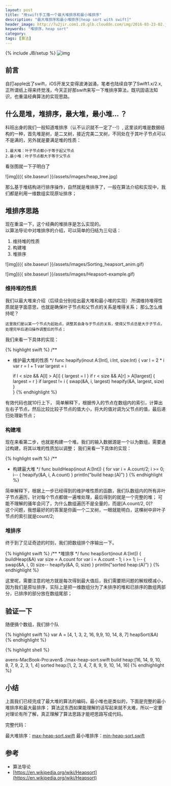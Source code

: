 ```yaml
---
layout: post
title: "用swift手工撸一个最大堆排序和最小堆排序"
description: "最大堆排序和最小堆排序[heap sort with swift]"
header_image: http://7u2jir.com1.z0.glb.clouddn.com/img/2016-03-23-02.jpg
keywords: "堆排序，heap sort"
category: 
tags: [算法]
---
```

{% include JB/setup %}
![img](http://7u2jir.com1.z0.glb.clouddn.com/img/2016-03-23-02.jpg)

## 前言
自打apple出了swift，iOS开发又变得波涛汹涌，笔者也陆续自学了Swift1.x/2.x, 正所谓纸上得来终觉浅，今天正好那swift来写一下堆排序算法，既巩固语法知识，也重温经典算法的实现思路。

## 什么是堆，堆排序，最大堆，最小堆... ？

科班出身的我们一般知道堆排序（认不认识就不一定了--!）, 这里谈的堆是数据结构的一种，首先堆是树，是二叉树，接近完美二叉树，不同处在于其叶子节点可以不是满的，另外就是要满足堆的性质：

	1.最大堆：叶子节点都小于等于起父节点
	2.最小堆：叶子节点都大于等于父节点

看张图就一下子明白了

![img]({{ site.baseurl }}/assets/images/heap_tree.jpg)

那么基于堆结构进行排序操作，自然就是堆排序了，一般在算法介绍和实现中，我们都是利用一维数组实现原址排序；

## 堆排序思路
现在重温一下，这个经典的堆排序是怎么实现的。  
以算法导论中对堆排序的介绍，可以简单的归结为三句话：

1. 维持堆的性质
2. 构建堆
3. 堆排序

![img]({{ site.baseurl }}/assets/images/Sorting_heapsort_anim.gif)

![img]({{ site.baseurl }}/assets/images/Heapsort-example.gif)

### 维持堆的性质
我们以最大堆来介绍（后续会分别给出最大堆和最小堆的实现）.所谓维持堆得性质就是字面意思，也就是确保叶子节点和父节点的关系是堆得关系；
那么怎么维持呢？  

	这里我们是以某一个节点为起始点，调整其自身与子节点的关系，使得父节点总是大于子节点，处理完毕后递归操作调整后的节点；

我们来看一下具体的实现：

{% highlight swift %}
/**
* 维护最大堆的性质
*/
func heapify(inout A:[Int], i:Int, size:Int) {
	var l = 2 * i
	var r = l + 1
    var largest = i

	if l < size && A[l] > A[i] {
		largest = l
	}
    if r < size && A[r] > A[largest] {
        largest = r
    }
    if largest != i {
        swap(&A, i, largest)
        heapify(&A, largest, size)
    }   
}
{% endhighlight %}

有效代码也就10行上下， 简单解释下，根据传入的节点在数组内的索引，计算出左右子节点，然后比较比较子节点的值大小，将大的值对调为父节点的值，最后递归处理新节点；

### 构建堆
现在来看第二步，也就是构建一个堆。我们的输入数据源是一个以为数组，需要通过构建，将其以堆的性质加以调整；
我们来看一下具体的实现：

{% highlight swift %}
/**
* 构建最大堆
*/
func buildHeap(inout A:[Int]) {
    for var i = A.count/2; i >= 0; i-- {
        heapify(&A, i, A.count)
    }
    println("build heap:\(A)")
}
{% endhighlight %}

简单解释下，根据上一步已经得到的维护堆性质的函数，我们队数组内的所有非叶子节点遍历，针对每个节点都做一遍堆处理，最后得到的就是一个完整的堆；
可能不理解的骚年会问了，为什么数组遍历不是全量的，而是[A.count/2, 0]?  
这个问题，我想最好的的答案是你画一个二叉树，一眼就能明白，这棵树中非叶子节点的索引就是count/2;

### 堆排序
终于到了见证奇迹的时刻，我们把数组排个序输出一下。  

{% highlight swift %}
/**
*堆排序
*/
func heapSort(inout A:[Int]) {
    buildHeap(&A)
    var size = A.count
    for var i = A.count - 1; i >= 1; i-- {
        swap(&A, i, 0)
        size--
        heapify(&A, 0, size)
    }
    println("sorted heap:\(A)")
}
{% endhighlight %}

这里呢，需要注意的地方就是每次得到最大值后，我们需要把问题的解规模减小，因为我们是原址排序，实际上是把一维数组分为了未排序的堆和已排序的数组两部分，已排序的部分放在数组尾部；

## 验证一下
随便搞个数组，我们排个队

{% highlight swift %}
var A = [4, 1, 3, 2, 16, 9,9, 10, 14, 8, 7]
heapSort(&A)
{% endhighlight %}

{% highlight shell %}

avens-MacBook-Pro:aven$ ./max-heap-sort.swift 
build heap:[16, 14, 9, 10, 8, 7, 9, 2, 3, 1, 4]
sorted heap:[1, 2, 3, 4, 7, 8, 9, 9, 10, 14, 16]
{% endhighlight %}

## 小结
上面我们已经完成了最大堆的算法的编码，最小堆也是类似的，下面是完整的最小堆排序和最大最排序；
算法这东西如果能理解的话写起来就不太难，所以一定要对理论有所了解，真正理解了算法思路才能吧思路写成代码。

完整代码：

最大堆排序：[max-heap-sort.swift](https://github.com/avenwu/algorithm-note/blob/master/max-heap-sort.swift)
最小堆排序：[min-heap-sort.swift](https://github.com/avenwu/algorithm-note/blob/master/min-heap-sort.swift)

## 参考
* 算法导论
* [https://en.wikipedia.org/wiki/Heapsort](https://en.wikipedia.org/wiki/Heapsort)
